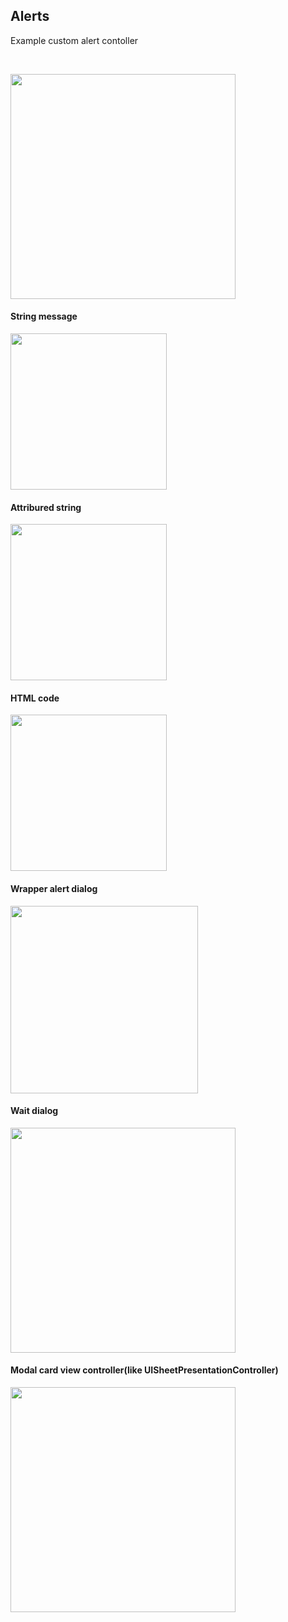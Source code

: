 <h2>Alerts</h2>
<p>Example custom alert contoller</p>
<p>&nbsp</p>
<img src="https://user-images.githubusercontent.com/7234356/161582487-3d13df89-fb1f-4fd0-a88e-1323992c8bf6.png" width="360">
<h4>String message</h4>
<img src="https://user-images.githubusercontent.com/7234356/161582974-e1de149d-7cfd-486d-aeb8-0c783e525d7b.png" width="250">
<h4>Attribured string</h4>
<img src="https://user-images.githubusercontent.com/7234356/161582986-22718f8a-8367-4fd6-ba87-94f5db4dd121.png" width="250">
<h4>HTML code</h4>
<img src="https://user-images.githubusercontent.com/7234356/161583006-a1cf24ac-3b4d-44ee-9f90-c8ff26d05efd.png" width="250">
<h4>Wrapper alert dialog</h4>
<img src="https://user-images.githubusercontent.com/7234356/161583021-fda9052d-81c5-4b60-b11d-63efeabd1de0.png" width="300">
<h4>Wait dialog</h4>
<img src="https://user-images.githubusercontent.com/7234356/161583038-43c0aa61-e06c-4e84-bfb7-3cf698b88252.png" width="360">
<h4>Modal card view controller(like UISheetPresentationController)</h4>
<img src="https://user-images.githubusercontent.com/7234356/161583060-2bb71d50-e899-4faa-9ac1-561eaaea8aef.png" width="360">

